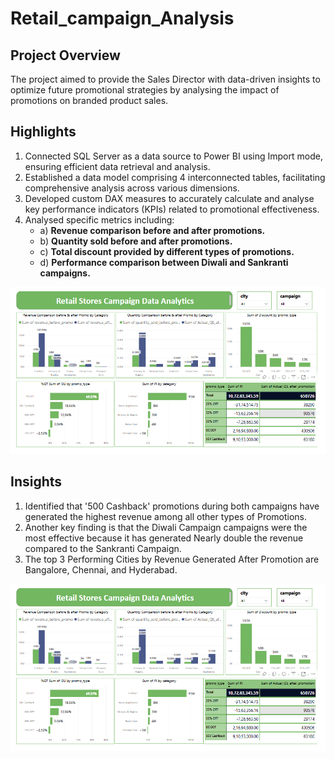# Retail_campaign_Analysis
## Project Overview
The project aimed to provide the Sales Director with data-driven insights to optimize future promotional strategies by analysing the impact of promotions on branded product sales.

## Highlights

1. Connected SQL Server as a data source to Power BI using Import mode, ensuring efficient data retrieval and analysis.
2. Established a data model comprising 4 interconnected tables, facilitating comprehensive analysis across various dimensions.
3. Developed custom DAX measures to accurately calculate and analyse key performance indicators (KPIs) related to promotional effectiveness.
4. Analysed specific metrics including: 
    - a) **Revenue comparison before and after promotions.**
    - b) **Quantity sold before and after promotions.**
    - c) **Total discount provided by different types of promotions.**
    - d) **Performance comparison between Diwali and Sankranti campaigns.**
  
![image_alt](https://github.com/ritwik-1998/Retail_campaign_Analysis/blob/8651a7ba650e30e5c85942d765d59398472779be/Screenshot%202025-03-17%20174352.png)

##  Insights

1. Identified that '500 Cashback' promotions during both campaigns have generated the highest revenue among all other types of Promotions.
2. Another key finding is that the Diwali Campaign campaigns were the most effective because it has generated Nearly double the revenue compared to the Sankranti Campaign.
3. The top 3 Performing Cities by Revenue Generated After Promotion are Bangalore, Chennai, and Hyderabad.

![image_alt](https://github.com/ritwik-1998/Retail_campaign_Analysis/blob/8651a7ba650e30e5c85942d765d59398472779be/Screenshot%202025-03-17%20174352.png)
